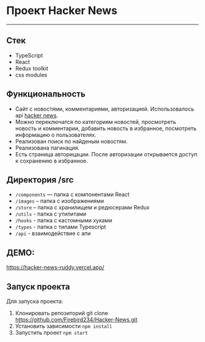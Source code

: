 # Проект Hacker News

---


## Стек

- TypeScript
- React
- Redux toolkit
- css modules

## Функциональность

- Сайт с новостями, комментариями, авторизацией. Использовалось api [hacker news](https://github.com/HackerNews/API).
- Можно переключатся по категориям новостей, просмотреть новость и комментарии, добавить новость в избранное, посмотреть информацию о пользователях.
- Реализован поиск по найденым новостям.
- Реализована пагинация.
- Есть страница авторицации. После авторизации открывается доступ к сохранению в избранное.

## Директория /src

- `/components` — папка с компонентами React
- `/images` – папка с изображениями
- `/store` – папка с хранилищем и редюсерами Redux
- `/utils` - папка с утилитами
- `/hooks` - папка с кастомными хуками
- `/types` - папка с типами Typescript
- `/api` - взаимодействие с апи

## ДЕМО:
https://hacker-news-ruddy.vercel.app/

## Запуск проекта

Для запуска проекта:

1. Клонировать репозиторий git clone https://github.com/Firebird234/Hacker-News.git
2. Установить зависимости `npm install`
3. Запустить проект `npm start`
